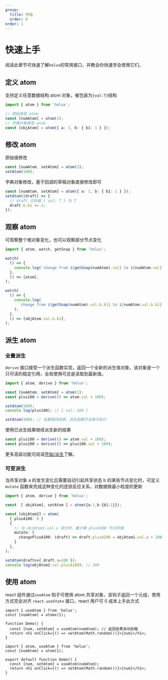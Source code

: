 ```yaml
---
group:
  title: 开始
  order: 0
order: 1
---
```


# 快速上手

阅读此章节可快速了解`helux`的常用接口，并教会你快速学会使用它们。

## 定义 atom

支持定义任意数据结构 atom 对象，被包装为`{val:T}`结构

```ts
import { atom } from 'helux';

// 原始类型 atom
const [numAtom] = atom(1);
// 字典对象类型 atom
const [objAtom] = atom({ a: 1, b: { b1: 1 } });
```

## 修改 atom

原始值修改

```ts
const [numAtom, setAtom] = atom(1);
setAtom(100);
```

字典对象修改，基于回调的草稿对象直接修改即可

```ts
const [numAtom, setAtom] = atom({ a: 1, b: { b1: 1 } });
setAtom((draft) => {
  // draft 已拆箱 { val: T } 为 T
  draft.b.b1 += 1;
});
```

## 观察 atom

可观察整个根对象变化，也可以观察部分节点变化

```ts
import { atom, watch, getSnap } from 'helux';

watch(
  () => {
    console.log(`change from ${getSnap(numAtom).val} to ${numAtom.val}`);
  },
  () => [atom],
);

watch(
  () => {
    console.log(
      `change from ${getSnap(numAtom).val.b.b1} to ${numAtom.val.b.b1}`,
    );
  },
  () => [objAtom.val.b.b1],
);
```

## 派生 atom

### 全量派生

`derive` 接口接受一个派生函数实现，返回一个全新的派生值对象，该对象是一个只可读的稳定引用，全局使用可总是读取到最新值。

```ts
import { atom, derive } from 'helux';

const [numAtom, setAtom] = atom(1);
const plus100 = derive(() => atom.val + 100);

setAtom(100);
console.log(plus100); // { val: 200 }

setAtom(100); // 设置相同结果，派生函数不会再次执行
```

使用已派生结果继续派生新的结果

```ts
const plus100 = derive(() => atom.val + 100);
const plus200 = derive(() => plus100.val + 200);
```

更多高级功能可阅读[开始/派生](/guide/derive)了解。

### 可变派生

当共享对象 a 的发生变化后需要自动引起共享状态 b 的某些节点变化时，可定义 `mutate` 函数来完成这种变化的连锁反应关系，对数据做最小粒度的更新

```ts
import { atom, derive } from 'helux';

const  [ objAtom1, setAtom ] = atom({a:1,b:{b1:1}});

const [objAtom2] = atom(
  { plusA100: 0 }
  {
    // 当 objAtom1.val.a 变化时，重计算 plusA100 节点的值
    mutate: {
      changePlusA100: (draft) => draft.plusA100 = objAtom1.val.a + 100,
    }
  },
);

setAtom(draft=>{ draft.a=100 });
console.log(objAtom2.val.plusA100); // 200
```

## 使用 atom

react 组件通过`useAtom` 钩子可使用 atom 共享对象，该钩子返回一个元组，使用方式完全对齐 `react.useState` 接口，react 用户可 0 成本上手此方式

```tsx | pure
import { useAtom } from 'helux';
const [numAtom] = atomx(1);

function Demo() {
  const [num, setAtom] = useAtom(numAtom); // 返回结果自动拆箱
  return <h1 onClick={() => setAtom(Math.random())}>{num}</h1>;
}
```

```tsx
import { atom, useAtom } from 'helux';
const [numAtom] = atom(1);

export default function Demo() {
  const [num, setAtom] = useAtom(numAtom);
  return <h1 onClick={() => setAtom(Math.random())}>{num}</h1>;
}
```
